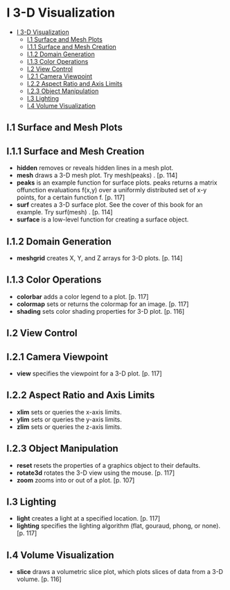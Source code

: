 
# I 3-D Visualization

<!-- toc orderedList:0 depthFrom:1 depthTo:6 -->

* [I 3-D Visualization](#i-3-d-visualization)
  * [I.1 Surface and Mesh Plots](#i1-surface-and-mesh-plots)
  * [I.1.1 Surface and Mesh Creation](#i11-surface-and-mesh-creation)
  * [I.1.2 Domain Generation](#i12-domain-generation)
  * [I.1.3 Color Operations](#i13-color-operations)
  * [I.2 View Control](#i2-view-control)
  * [I.2.1 Camera Viewpoint](#i21-camera-viewpoint)
  * [I.2.2 Aspect Ratio and Axis Limits](#i22-aspect-ratio-and-axis-limits)
  * [I.2.3 Object Manipulation](#i23-object-manipulation)
  * [I.3 Lighting](#i3-lighting)
  * [I.4 Volume Visualization](#i4-volume-visualization)

<!-- tocstop -->


## I.1 Surface and Mesh Plots

## I.1.1 Surface and Mesh Creation

* **hidden** removes or reveals hidden lines in a mesh plot.  
* **mesh** draws a 3-D mesh plot. Try mesh(peaks) . [p. 114]  
* **peaks** is an example function for surface plots. peaks returns a matrix offunction evaluations f(x,y) over a uniformly distributed set of x-y points, for a certain function f. [p. 117]  
* **surf** creates a 3-D surface plot. See the cover of this book for an example. Try surf(mesh) . [p. 114]  
* **surface** is a low-level function for creating a surface object.  

## I.1.2 Domain Generation

* **meshgrid** creates X, Y, and Z arrays for 3-D plots. [p. 114]

## I.1.3 Color Operations

* **colorbar** adds a color legend to a plot. [p. 117]  
* **colormap** sets or returns the colormap for an image. [p. 117]  
* **shading** sets color shading properties for 3-D plot. [p. 116]  

## I.2 View Control

## I.2.1 Camera Viewpoint

* **view** specifies the viewpoint for a 3-D plot. [p. 117]


## I.2.2 Aspect Ratio and Axis Limits

* **xlim** sets or queries the x-axis limits.  
* **ylim** sets or queries the y-axis limits.  
* **zlim** sets or queries the z-axis limits.  

## I.2.3 Object Manipulation

* **reset** resets the properties of a graphics object to their defaults.  
* **rotate3d** rotates the 3-D view using the mouse. [p. 117]  
* **zoom** zooms into or out of a plot. [p. 107]  

## I.3 Lighting

* **light** creates a light at a specified location. [p. 117]
* **lighting** specifies the lighting algorithm (flat, gouraud, phong, or none). [p. 117]

## I.4 Volume Visualization

* **slice** draws a volumetric slice plot, which plots slices of data from a 3-D volume. [p. 116]


```python

```

